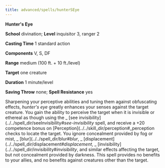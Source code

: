 ```yaml
---
title: advanced/spells/hunterSEye
---
```

 **Hunter's Eye**

**School** divination; **Level** inquisitor 3, ranger 2

**Casting Time** 1 standard action

**Components** V, S, DF

**Range** medium (100 ft. + 10 ft./level)

**Target** one creature

**Duration** 1 minute/level

**Saving Throw** none; **Spell Resistance** yes

Sharpening your perceptive abilities and tuning them against obfuscating effects, _hunter's eye_ greatly enhances your senses against the target creature. You gain the ability to perceive the target when it is invisible or ethereal as though using the _ [see invisibility](../../spell_dir/seeInvisibility#_see-invisibility_ spell, and receive a +20 competence bonus on [Perception](../../skill_dir/perception#_perception checks to locate the target. You ignore concealment provided by fog or mist, _ [blur](../../spell_dir/blur#_blur_, _ [displacement](../../spell_dir/displacement#_displacement_, _ [invisibility](../../spell_dir/invisibility#_invisibility_, and similar effects affecting the target, but not concealment provided by darkness. This spell provides no benefits to your allies, and no benefits against creatures other than the target.

